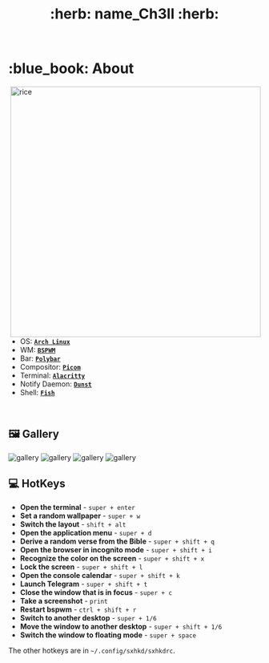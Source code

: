 <h1 align="center"> :herb: name_Ch3ll :herb: </h1>

<!-- BADGES -->
</br>

<!--<p align="center">-->
<!--  <img src="https://img.shields.io/github/issues/zproger/bspwm-dotfiles?style=for-the-badge">-->
<!--  </br>-->
<!--  <img src="https://img.shields.io/github/languages/count/zproger/bspwm-dotfiles?style=for-the-badge">-->
<!--  <img src="https://img.shields.io/github/repo-size/Zproger/bspwm-dotfiles?style=for-the-badge">-->
<!--  </br>-->
<!--</p>-->

<!-- INFORMATION -->
<h1 align="left"> :blue_book: About</h1> 

<img src="demonstration/1.png" alt="rice" align="right" width="500px">

</br>

 - OS: [**`Arch Linux`**](https://archlinux.org/)
 - WM: [**`BSPWM`**](https://github.com/baskerville/bspwm)
 - Bar: [**`Polybar`**](https://github.com/polybar/polybar)
 - Compositor: [**`Picom`**](https://github.com/yshui/picom)
 - Terminal: [**`Alacritty`**](https://github.com/alacritty/alacritty)
 - Notify Daemon: [**`Dunst`**](https://github.com/dunst-project/dunst)
 - Shell: [**`Fish`**](https://github.com/fish-shell/fish-shell)

</br>


<!-- IMAGES -->
## 🖼️ Gallery
![gallery](preview_image/1.png)
![gallery](preview_image/2.png)
![gallery](preview_image/3.png)
![gallery](preview_image/4.png)

<!-- HOTKEYS -->
## 💻 HotKeys
* **Open the terminal** - `super + enter`
* **Set a random wallpaper** - `super + w`
* **Switch the layout** - `shift + alt`
* **Open the application menu** - `super + d`
* **Derive a random verse from the Bible** - `super + shift + q`
* **Open the browser in incognito mode** - `super + shift + i`
* **Recognize the color on the screen** - `super + shift + x`
* **Lock the screen** - `super + shift + l`
* **Open the console calendar** - `super + shift + k`
* **Launch Telegram** - `super + shift + t`
* **Close the window that is in focus** - `super + c`
* **Take a screenshot** - `print`
* **Restart bspwm** - `ctrl + shift + r`
* **Switch to another desktop** - `super + 1/6`
* **Move the window to another desktop** - `super + shift + 1/6`
* **Switch the window to floating mode** - `super + space`

The other hotkeys are in `~/.config/sxhkd/sxhkdrc`.

#
